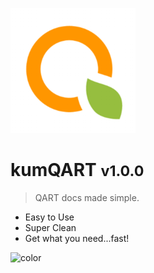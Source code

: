 ![logo](_media/kumqartsmall.png)
# kumQART <small>v1.0.0</small>

> QART docs made simple.
>

- Easy to Use
- Super Clean
- Get what you need...fast!

<!-- background color -->
![color](#ffffff)
